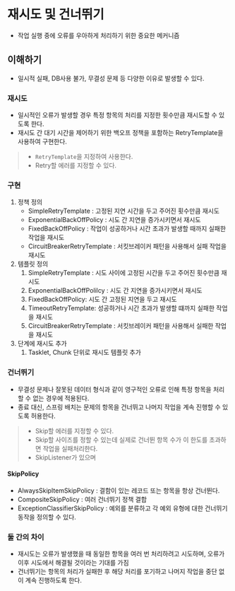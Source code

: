 # 재시도 및 건너뛰기
- 작업 실행 중에 오류를 우아하게 처리하기 위한 중요한 메커니즘

## 이해하기
- 일시적 실패, DB사용 불가, 무결성 문제 등 다양한 이유로 발생할 수 있다.

### 재시도
- 일시적인 오류가 발생할 경우 특정 항목의 처리를 지정한 횟수만큼 재시도할 수 있도록 한다.
- 재시도 간 대기 시간을 제어하기 위한 백오프 정책을 포함하는 RetryTemplate을 사용하여 구현한다.
> - `RetryTemplate`을 지정하여 사용한다.
> - Retry할 에러를 지정할 수 있다.
>

### 구현
1. 정책 정의
    - SimpleRetryTemplate : 고정된 지연 시간을 두고 주어진 횟수만큼 재시도
    - ExponentialBackOffPolicy : 시도 간 지연을 증가시키면서 재시도
    - FixedBackOffPolicy : 작업이 성공하거나 시간 초과가 발생할 때까지 실패한 작업을 재시도
    - CircuitBreakerRetryTemplate : 서킷브레이커 패턴을 사용해서 실패 작업을 재시도
2. 템플릿 정의
    1. SimpleRetryTemplate : 시도 사이에 고정된 시간을 두고 주어진 횟수만큼 재시도
    2. ExponentialBackOffPolilcy : 시도 간 지연을 증가시키면서 재시도
    3. FixedBackOffPolicy: 시도 간 고정된 지연을 두고 재시도
    4. TimeoutRetryTemplate: 성공하거나 시간 초과가 발생할 떄까지 실패한 작업을 재시도
    5. CircuitBreakerRetryTemplate : 서킷브레이커 패턴을 사용해서 실패한 작업을 재시도
3. 단계에 재시도 추가
    1. Tasklet, Chunk 단위로 재시도 템플릿 추가


### 건너뛰기
- 무결성 문제나 잘못된 데이터 형식과 같이 영구적인 오류로 인해 특정 항목을 처리할 수 없는 경우에 적용된다.
- 종료 대신, 스프링 배치는 문제의 항목을 건너뛰고 나머지 작업을 계속 진행할 수 있도록 허용한다.
>- Skip할 에러를 지정할 수 있다.
>- Skip할 사이즈를 정할 수 있는데 실제로 건너뛴 항목 수가 이 한도를 초과하면 작업을 실패처리한다.
>- SkipListener가 있으며

#### SkipPolicy

- AlwaysSkipItemSkipPolicy : 결함이 있는 레코드 또는 항목을 항상 건너뛴다.
- CompositeSkipPolicy : 여러 건너뛰기 정책 결합
- ExceptionClassifierSkipPolicy : 예외를 분류하고 각 예외 유형에 대한 건너뛰기 동작을 정의할 수 있다.


### 둘 간의 차이
- 재시도는 오류가 발생했을 때 동일한 항목을 여러 번 처리하려고 시도하며, 오류가 이후 시도에서 해결될 것이라는 기대를 가짐
- 건너뛰기는 항목의 처리가 실패한 후 해당 처리를 포기하고 나머지 작업을 중단 없이 계속 진행하도록 한다.